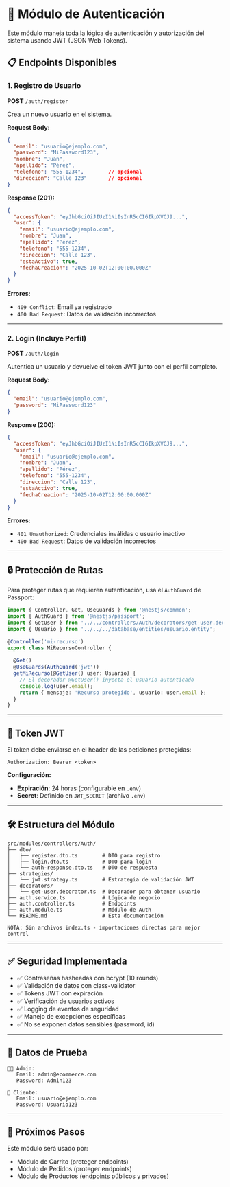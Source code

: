 # 🔐 Módulo de Autenticación

Este módulo maneja toda la lógica de autenticación y autorización del sistema usando JWT (JSON Web Tokens).

## 📋 Endpoints Disponibles

### 1. Registro de Usuario
**POST** `/auth/register`

Crea un nuevo usuario en el sistema.

**Request Body:**
```json
{
  "email": "usuario@ejemplo.com",
  "password": "MiPassword123",
  "nombre": "Juan",
  "apellido": "Pérez",
  "telefono": "555-1234",        // opcional
  "direccion": "Calle 123"       // opcional
}
```

**Response (201):**
```json
{
  "accessToken": "eyJhbGciOiJIUzI1NiIsInR5cCI6IkpXVCJ9...",
  "user": {
    "email": "usuario@ejemplo.com",
    "nombre": "Juan",
    "apellido": "Pérez",
    "telefono": "555-1234",
    "direccion": "Calle 123",
    "estaActivo": true,
    "fechaCreacion": "2025-10-02T12:00:00.000Z"
  }
}
```

**Errores:**
- `409 Conflict`: Email ya registrado
- `400 Bad Request`: Datos de validación incorrectos

---

### 2. Login (Incluye Perfil)
**POST** `/auth/login`

Autentica un usuario y devuelve el token JWT junto con el perfil completo.

**Request Body:**
```json
{
  "email": "usuario@ejemplo.com",
  "password": "MiPassword123"
}
```

**Response (200):**
```json
{
  "accessToken": "eyJhbGciOiJIUzI1NiIsInR5cCI6IkpXVCJ9...",
  "user": {
    "email": "usuario@ejemplo.com",
    "nombre": "Juan",
    "apellido": "Pérez",
    "telefono": "555-1234",
    "direccion": "Calle 123",
    "estaActivo": true,
    "fechaCreacion": "2025-10-02T12:00:00.000Z"
  }
}
```

**Errores:**
- `401 Unauthorized`: Credenciales inválidas o usuario inactivo
- `400 Bad Request`: Datos de validación incorrectos

---

## 🔒 Protección de Rutas

Para proteger rutas que requieren autenticación, usa el `AuthGuard` de Passport:

```typescript
import { Controller, Get, UseGuards } from '@nestjs/common';
import { AuthGuard } from '@nestjs/passport';
import { GetUser } from '../../controllers/Auth/decorators/get-user.decorator';
import { Usuario } from '../../../database/entities/usuario.entity';

@Controller('mi-recurso')
export class MiRecursoController {
  
  @Get()
  @UseGuards(AuthGuard('jwt'))
  getMiRecurso(@GetUser() user: Usuario) {
    // El decorador @GetUser() inyecta el usuario autenticado
    console.log(user.email);
    return { mensaje: 'Recurso protegido', usuario: user.email };
  }
}
```

---

## 🔑 Token JWT

El token debe enviarse en el header de las peticiones protegidas:

```
Authorization: Bearer <token>
```

**Configuración:**
- **Expiración**: 24 horas (configurable en `.env`)
- **Secret**: Definido en `JWT_SECRET` (archivo `.env`)

---

## 🛠️ Estructura del Módulo

```
src/modules/controllers/Auth/
├── dto/
│   ├── register.dto.ts        # DTO para registro
│   ├── login.dto.ts           # DTO para login
│   └── auth-response.dto.ts   # DTO de respuesta
├── strategies/
│   └── jwt.strategy.ts        # Estrategia de validación JWT
├── decorators/
│   └── get-user.decorator.ts  # Decorador para obtener usuario
├── auth.service.ts            # Lógica de negocio
├── auth.controller.ts         # Endpoints
├── auth.module.ts             # Módulo de Auth
└── README.md                  # Esta documentación

NOTA: Sin archivos index.ts - importaciones directas para mejor control
```

---

## ✅ Seguridad Implementada

- ✅ Contraseñas hasheadas con bcrypt (10 rounds)
- ✅ Validación de datos con class-validator
- ✅ Tokens JWT con expiración
- ✅ Verificación de usuarios activos
- ✅ Logging de eventos de seguridad
- ✅ Manejo de excepciones específicas
- ✅ No se exponen datos sensibles (password, id)

---

## 📝 Datos de Prueba

```
👨‍💼 Admin:
   Email: admin@ecommerce.com
   Password: Admin123

👤 Cliente:
   Email: usuario@ejemplo.com
   Password: Usuario123
```

---

## 🔄 Próximos Pasos

Este módulo será usado por:
- Módulo de Carrito (proteger endpoints)
- Módulo de Pedidos (proteger endpoints)
- Módulo de Productos (endpoints públicos y privados)

